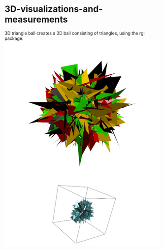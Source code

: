 # 3D-visualizations-and-measurements
3D triangle ball creates a 3D ball consisting of triangles, using the rgl package:
![alt text](https://github.com/jzeyl/3D-visualizations-and-measurements/blob/master/accidental%20art.PNG)
![alt_text](https://github.com/jzeyl/3D-visualizations-and-measurements/blob/master/profile.PNG)

